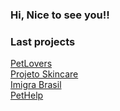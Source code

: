 ### Hi, Nice to see you!!


### Last projects
[PetLovers](https://github.com/ICEI-PUC-Minas-PMV-ADS/pmv-ads-2024-1-e3-proj-mov-t6-petlovers)   <br>
[Projeto Skincare](https://github.com/ICEI-PUC-Minas-PMV-ADS/pmv-ads-2023-2-e2-proj-int-t4-projeto-skincare)   <br>
[Imigra Brasil](https://github.com/ICEI-PUC-Minas-PMV-ADS/pmv-ads-2023-1-e1-proj-web-t1-projeto-imigrante) <br>
[PetHelp](https://github.com/pethelp-website/final-project-pethelp)

 


 


